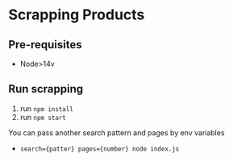 # Scrapping Products

## Pre-requisites
- Node>14v

## Run scrapping
1. run `npm install`
2. run `npm start`

You can pass another search pattern and pages by env variables

- `search={patter} pages={number} node index.js`